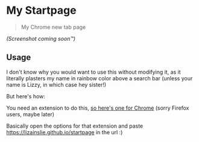 # My Startpage

> My Chrome new tab page

*(Screenshot coming soon™)*

## Usage
I don't know why you would want to use this without modifying it, as it literally plasters my name in rainbow color above a search bar (unless your name is Lizzy, in which case hey sister!)

But here's how:

You need an extension to do this, [so here's one for Chrome](https://chrome.google.com/webstore/detail/new-tab-override/fjcmlondipcnnpmbcollgifldmajfonf) (sorry Firefox users, maybe later)

Basically open the options for that extension and paste https://lizainslie.github.io/startpage in the url :)
